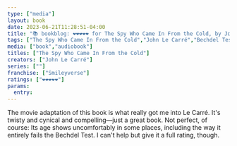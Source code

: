 ```yaml
---
type: ["media"]
layout: book
date: 2023-06-21T11:28:51-04:00
title: "📚 bookblog: ❤️❤️❤️❤️❤️ for The Spy Who Came In From the Cold, by John Le Carré"
tags: ["The Spy Who Came In From the Cold","John Le Carré","Bechdel Test","audiobooks"]
media: ["book","audiobook"]
titles: ["The Spy Who Came In From the Cold"]
creators: ["John Le Carré"]
series: [""]
franchise: ["Smileyverse"]
ratings: ["❤️❤️❤️❤️❤️"]
params:
  entry:
---
```

The movie adaptation of this book is what really got me into Le Carré. It's twisty and cynical and compelling—just a great book. Not perfect, of course: Its age shows uncomfortably in some places, including the way it entirely fails the Bechdel Test. I can't help but give it a full rating, though.
